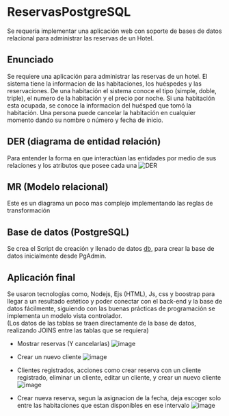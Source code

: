 # ReservasPostgreSQL
Se requería implementar una aplicación web con soporte de bases de datos relacional para administrar las reservas de un Hotel.

## Enunciado
Se requiere una aplicación para administrar las reservas de un hotel. El sistema tiene la informacion de las habitaciones, los huéspedes y las reservaciones. De una habitación el sistema conoce el tipo (simple, doble, triple), el numero de la habitación y el precio por noche. Si una habitación esta ocupada, se conoce la informacion del huésped que tomó la habitación. Una persona puede cancelar la habitación en cualquier momento dando su nombre o número y fecha de inicio.

## DER (diagrama de entidad relación)
Para entender la forma en que interactúan las entidades por medio de sus relaciones y los atributos que posee cada una 
![DER](https://github.com/juandmurillo/ReservasPostgreSQL/assets/43784917/2d4c688d-ee57-4030-b956-61edffbce398)

## MR (Modelo relacional)
Este es un diagrama un poco mas complejo implementando las reglas de transformación

## Base de datos (PostgreSQL)
Se crea el Script de creación y llenado de datos [db](/App/database), para crear la base de datos inicialmente desde PgAdmin.

## Aplicación final 
Se usaron tecnologías como, Nodejs, Ejs (HTML), Js, css y boostrap para llegar a un resultado estético y poder conectar con el back-end y la base de datos fácilmente, siguiendo con las buenas prácticas de programación se implementa un modelo vista controlador.  
(Los datos de las tablas se traen directamente de la base de datos, realizando JOINS entre las tablas que se requiera)
* Mostrar reservas (Y cancelarlas)
  ![image](https://github.com/juandmurillo/ReservasPostgreSQL/assets/43784917/441af307-52b3-43e3-aa16-bb25aaec67ce)

* Crear un nuevo cliente 
  ![image](https://github.com/juandmurillo/ReservasPostgreSQL/assets/43784917/50b2ecba-0b52-493f-aad0-af0ef44a3ac3)

* Clientes registrados, acciones como crear reserva con un cliente registrado, eliminar un cliente, editar un cliente, y crear un nuevo cliente
  ![image](https://github.com/juandmurillo/ReservasPostgreSQL/assets/43784917/6bcd1812-6bf7-4637-80d4-b425ca8f8d22)
  
* Crear nueva reserva, segun la asignacion de la fecha, deja escoger solo entre las habitaciones que estan disponibles en ese intervalo
  ![image](https://github.com/juandmurillo/ReservasPostgreSQL/assets/43784917/2b0393db-ad25-4571-88d4-bf53bf660a8d)



